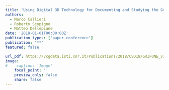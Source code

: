 ```yaml
---
title: 'Using Digital 3D Technology for Documenting and Studying the Griffin'
authors:
  - Marco Callieri
  - Roberto Scopigno
  - Matteo Dellepiane
date: '2018-01-01T00:00:00Z'
publication_types: ['paper-conference']
publication: '**'
featured: false

url_pdf: https://vcgdata.isti.cnr.it/Publications/2018/CSD18/GRIFONE_v1.1.pdf
image:
#    caption: 'Image'
    focal_point: ''
    preview_only: false
    share: false
---
```

